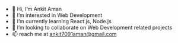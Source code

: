 - 👋 Hi, I’m Ankit Aman
- 👀 I’m interested in Web Development
- 🌱 I’m currently learning React.js, Node.js
- 💞️ I’m looking to collaborate on Web Development related projects
- 📫 reach me at ankit7091aman@gmail.com

<!---
ankit755/ankit755 is a ✨ special ✨ repository because its `README.md` (this file) appears on your GitHub profile.
You can click the Preview link to take a look at your changes.
--->
